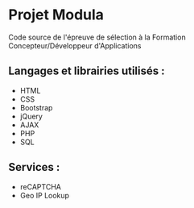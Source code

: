 # Projet Modula
Code source de l'épreuve de sélection à la Formation Concepteur/Développeur d'Applications

## Langages et librairies utilisés :
* HTML
* CSS
* Bootstrap
* jQuery
* AJAX
* PHP
* SQL

## Services :
* reCAPTCHA
* Geo IP Lookup